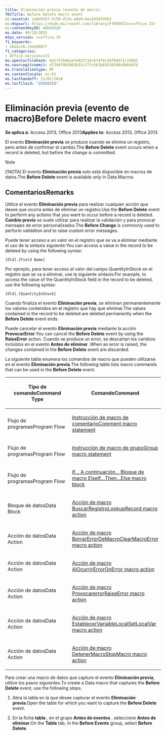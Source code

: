 ```yaml
---
title: Eliminación previa (evento de macro)
TOCTitle: Before Delete macro event
ms:assetid: 1a8d3457-5c59-d13e-ada9-6ecd33dfd5b3
ms:mtpsurl: https://msdn.microsoft.com/library/Ff845672(v=office.15)
ms:contentKeyID: 48543520
ms.date: 09/18/2015
mtps_version: v=office.15
f1_keywords:
- vbaac10.chm186077
f1_categories:
- Office.Version=v15
ms.openlocfilehash: 8a2757b062efe022734c674f4c59f994f1c15692
ms.sourcegitcommit: d7248f803002b31cf7fc561b03530199a9b0a8fd
ms.translationtype: MT
ms.contentlocale: es-ES
ms.lasthandoff: 11/02/2018
ms.locfileid: "25920259"
---
```

# <a name="before-delete-macro-event"></a><span data-ttu-id="8cf25-102">Eliminación previa (evento de macro)</span><span class="sxs-lookup"><span data-stu-id="8cf25-102">Before Delete macro event</span></span>

<span data-ttu-id="8cf25-103">**Se aplica a**: Access 2013, Office 2013</span><span class="sxs-lookup"><span data-stu-id="8cf25-103">**Applies to**: Access 2013, Office 2013</span></span>

<span data-ttu-id="8cf25-104">El evento **Eliminación previa** se produce cuando se elimina un registro, pero antes de confirmar el cambio.</span><span class="sxs-lookup"><span data-stu-id="8cf25-104">The **Before Delete** event occurs when a record is deleted, but before the change is committed.</span></span>

> [!NOTE]
> <span data-ttu-id="8cf25-105">[!NOTA] El evento **Eliminación previa** solo está disponible en macros de datos.</span><span class="sxs-lookup"><span data-stu-id="8cf25-105">The **Before Delete** event is available only in Data Macros.</span></span>

## <a name="remarks"></a><span data-ttu-id="8cf25-106">Comentarios</span><span class="sxs-lookup"><span data-stu-id="8cf25-106">Remarks</span></span>

<span data-ttu-id="8cf25-107">Utilice el evento **Eliminación previa** para realizar cualquier acción que desee que ocurra antes de eliminar un registro.</span><span class="sxs-lookup"><span data-stu-id="8cf25-107">Use the **Before Delete** event to perform any actions that you want to occur before a record is deleted.</span></span> <span data-ttu-id="8cf25-108">**Cambio previo** se suele utilizar para realizar la validación y para provocar mensajes de error personalizados.</span><span class="sxs-lookup"><span data-stu-id="8cf25-108">The **Before Change** is commonly used to perform validation and to raise custom error messages.</span></span>

<span data-ttu-id="8cf25-109">Puede tener acceso a un valor en el registro que se va a eliminar mediante el uso de la sintaxis siguiente:</span><span class="sxs-lookup"><span data-stu-id="8cf25-109">You can access a value in the record to be deleted by using the following syntax:</span></span>

`[Old].[Field Name]`

<span data-ttu-id="8cf25-110">Por ejemplo, para tener acceso al valor del campo QuantityInStock en el registro que se va a eliminar, use la siguiente sintaxis:</span><span class="sxs-lookup"><span data-stu-id="8cf25-110">For example, to access the value of the QuantityInStock field in the record to be deleted, use the following syntax:</span></span>

`[Old].[QuantityInStock]`

<span data-ttu-id="8cf25-111">Cuando finaliza el evento **Eliminación previa**, se eliminan permanentemente los valores contenidos en el registro que hay que eliminar.</span><span class="sxs-lookup"><span data-stu-id="8cf25-111">The values contained in the record to be deleted are deleted permanently when the **Before Delete** event ends.</span></span>

<span data-ttu-id="8cf25-112">Puede cancelar el evento **Eliminación previa** mediante la acción **ProvocarError**.</span><span class="sxs-lookup"><span data-stu-id="8cf25-112">You can cancel the **Before Delete** event by using the **RaiseError** action.</span></span> <span data-ttu-id="8cf25-113">Cuando se produce un error, se descartan los cambios incluidos en el evento **Antes de eliminar** .</span><span class="sxs-lookup"><span data-stu-id="8cf25-113">When an error is raised, the changes contained in the **Before Delete** event are discarded.</span></span>

<span data-ttu-id="8cf25-114">La siguiente tabla enumera los comandos de macro que pueden utilizarse en el evento **Eliminación previa**.</span><span class="sxs-lookup"><span data-stu-id="8cf25-114">The following table lists macro commands that can be used in the **Before Delete** event.</span></span>

<table>
<colgroup>
<col style="width: 50%" />
<col style="width: 50%" />
</colgroup>
<thead>
<tr class="header">
<th><p><span data-ttu-id="8cf25-115">Tipo de comando</span><span class="sxs-lookup"><span data-stu-id="8cf25-115">Command Type</span></span></p></th>
<th><p><span data-ttu-id="8cf25-116">Comando</span><span class="sxs-lookup"><span data-stu-id="8cf25-116">Command</span></span></p></th>
</tr>
</thead>
<tbody>
<tr class="odd">
<td><p><span data-ttu-id="8cf25-117">Flujo de programas</span><span class="sxs-lookup"><span data-stu-id="8cf25-117">Program Flow</span></span></p></td>
<td><p><span data-ttu-id="8cf25-118"><a href="comment-macro-statement.md">Instrucción de macro de comentario</a></span><span class="sxs-lookup"><span data-stu-id="8cf25-118"><a href="comment-macro-statement.md">Comment macro statement</a></span></span></p></td>
</tr>
<tr class="even">
<td><p><span data-ttu-id="8cf25-119">Flujo de programas</span><span class="sxs-lookup"><span data-stu-id="8cf25-119">Program Flow</span></span></p></td>
<td><p><span data-ttu-id="8cf25-120"><a href="group-macro-statement.md">Instrucción de macro de grupo</a></span><span class="sxs-lookup"><span data-stu-id="8cf25-120"><a href="group-macro-statement.md">Group macro statement</a></span></span></p></td>
</tr>
<tr class="odd">
<td><p><span data-ttu-id="8cf25-121">Flujo de programas</span><span class="sxs-lookup"><span data-stu-id="8cf25-121">Program Flow</span></span></p></td>
<td><p><span data-ttu-id="8cf25-122"><a href="if-then-else-macro-block.md">If... A continuación... Bloque de macro Else</a></span><span class="sxs-lookup"><span data-stu-id="8cf25-122"><a href="if-then-else-macro-block.md">If...Then...Else macro block</a></span></span></p></td>
</tr>
<tr class="even">
<td><p><span data-ttu-id="8cf25-123">Bloque de datos</span><span class="sxs-lookup"><span data-stu-id="8cf25-123">Data Block</span></span></p></td>
<td><p><span data-ttu-id="8cf25-124"><a href="lookuprecord-data-block.md">Acción de macro BuscarRegistro</a></span><span class="sxs-lookup"><span data-stu-id="8cf25-124"><a href="lookuprecord-data-block.md">LookupRecord macro action</a></span></span></p></td>
</tr>
<tr class="odd">
<td><p><span data-ttu-id="8cf25-125">Acción de datos</span><span class="sxs-lookup"><span data-stu-id="8cf25-125">Data Action</span></span></p></td>
<td><p><span data-ttu-id="8cf25-126"><a href="clearmacroerror-macro-action.md">Acción de macro BorrarErrorDeMacro</a></span><span class="sxs-lookup"><span data-stu-id="8cf25-126"><a href="clearmacroerror-macro-action.md">ClearMacroError macro action</a></span></span></p></td>
</tr>
<tr class="even">
<td><p><span data-ttu-id="8cf25-127">Acción de datos</span><span class="sxs-lookup"><span data-stu-id="8cf25-127">Data Action</span></span></p></td>
<td><p><span data-ttu-id="8cf25-128"><a href="onerror-macro-action.md">Acción de macro AlOcurrirError</a></span><span class="sxs-lookup"><span data-stu-id="8cf25-128"><a href="onerror-macro-action.md">OnError macro action</a></span></span></p></td>
</tr>
<tr class="odd">
<td><p><span data-ttu-id="8cf25-129">Acción de datos</span><span class="sxs-lookup"><span data-stu-id="8cf25-129">Data Action</span></span></p></td>
<td><p><span data-ttu-id="8cf25-130"><a href="raiseerror-macro-action.md">Acción de macro Provocarerror</a></span><span class="sxs-lookup"><span data-stu-id="8cf25-130"><a href="raiseerror-macro-action.md">RaiseError macro action</a></span></span></p></td>
</tr>
<tr class="even">
<td><p><span data-ttu-id="8cf25-131">Acción de datos</span><span class="sxs-lookup"><span data-stu-id="8cf25-131">Data Action</span></span></p></td>
<td><p><span data-ttu-id="8cf25-132"><a href="setlocalvar-macro-action.md">Acción de macro EstablecerVariableLocal</a></span><span class="sxs-lookup"><span data-stu-id="8cf25-132"><a href="setlocalvar-macro-action.md">SetLocalVar macro action</a></span></span></p></td>
</tr>
<tr class="odd">
<td><p><span data-ttu-id="8cf25-133">Acción de datos</span><span class="sxs-lookup"><span data-stu-id="8cf25-133">Data Action</span></span></p></td>
<td><p><span data-ttu-id="8cf25-134"><a href="stopmacro-macro-action.md">Acción de macro DetenerMacro</a></span><span class="sxs-lookup"><span data-stu-id="8cf25-134"><a href="stopmacro-macro-action.md">StopMacro macro action</a></span></span></p></td>
</tr>
</tbody>
</table>


<span data-ttu-id="8cf25-135">Para crear una macro de datos que capture el evento **Eliminación previa**, utilice los pasos siguientes.</span><span class="sxs-lookup"><span data-stu-id="8cf25-135">To create a Data macro that captures the **Before Delete** event, use the following steps.</span></span>

1.  <span data-ttu-id="8cf25-136">Abra la tabla en la que desee capturar el evento **Eliminación previa**.</span><span class="sxs-lookup"><span data-stu-id="8cf25-136">Open the table for which you want to capture the **Before Delete** event.</span></span>

2.  <span data-ttu-id="8cf25-137">En la ficha **tabla** , en el grupo **Antes de eventos** , seleccione **Antes de eliminar**.</span><span class="sxs-lookup"><span data-stu-id="8cf25-137">On the **Table** tab, in the **Before Events** group, select **Before Delete**.</span></span>

